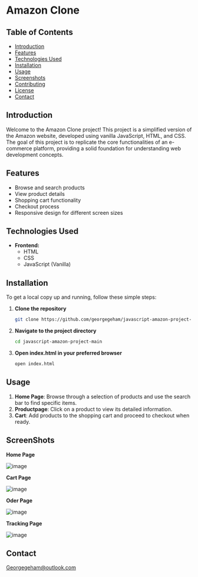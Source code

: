# Amazon Clone

## Table of Contents
- [Introduction](#introduction)
- [Features](#features)
- [Technologies Used](#technologies-used)
- [Installation](#installation)
- [Usage](#usage)
- [Screenshots](#screenshots)
- [Contributing](#contributing)
- [License](#license)
- [Contact](#contact)

## Introduction
Welcome to the Amazon Clone project! This project is a simplified version of the Amazon website, developed using vanilla JavaScript, HTML, and CSS. The goal of this project is to replicate the core functionalities of an e-commerce platform, providing a solid foundation for understanding web development concepts.

## Features
- Browse and search products
- View product details
- Shopping cart functionality
- Checkout process
- Responsive design for different screen sizes

## Technologies Used
- **Frontend:**
  - HTML
  - CSS
  - JavaScript (Vanilla)

## Installation
To get a local copy up and running, follow these simple steps:

1. **Clone the repository**
   ```sh
   git clone https://github.com/georgegeham/javascript-amazon-project-main.git

2. **Navigate to the project directory**
   ```sh
   cd javascript-amazon-project-main

3. **Open index.html in your preferred browser**
   ```sh
   open index.html

## Usage
1. **Home Page**: Browse through a selection of products and use the search bar to find specific items.
2. **Productpage**: Click on a product to view its detailed information.
3. **Cart**: Add products to the shopping cart and proceed to checkout when ready.

## ScreenShots

**Home Page**

![image](https://github.com/georgegeham/javascript-amazon-project-main/assets/67860987/244efffe-b867-437e-a934-92a606e66866)

**Cart Page**

![image](https://github.com/georgegeham/javascript-amazon-project-main/assets/67860987/92cbf628-5b4d-4196-a25c-74fa0f3f9136)

**Oder Page**

![image](https://github.com/georgegeham/javascript-amazon-project-main/assets/67860987/b635f0c1-7580-4351-acd5-483f3a837c67)

**Tracking Page**

![image](https://github.com/georgegeham/javascript-amazon-project-main/assets/67860987/05772d0b-bf12-4a83-a69d-62bc7f2d30e7)



## Contact

Georgegeham@outlook.com
